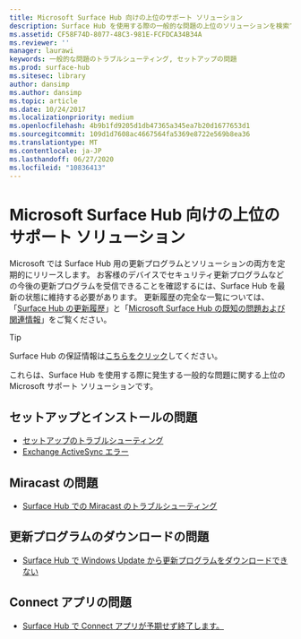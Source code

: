 ```yaml
---
title: Microsoft Surface Hub 向けの上位のサポート ソリューション
description: Surface Hub を使用する際の一般的な問題の上位のソリューションを検索できます。
ms.assetid: CF58F74D-8077-48C3-981E-FCFDCA34B34A
ms.reviewer: ''
manager: laurawi
keywords: 一般的な問題のトラブルシューティング, セットアップの問題
ms.prod: surface-hub
ms.sitesec: library
author: dansimp
ms.author: dansimp
ms.topic: article
ms.date: 10/24/2017
ms.localizationpriority: medium
ms.openlocfilehash: 4b9b1fd9205d1db47365a345ea7b20d1677653d1
ms.sourcegitcommit: 109d1d7608ac4667564fa5369e8722e569b8ea36
ms.translationtype: MT
ms.contentlocale: ja-JP
ms.lasthandoff: 06/27/2020
ms.locfileid: "10836413"
---
```

# Microsoft Surface Hub 向けの上位のサポート ソリューション

Microsoft では Surface Hub 用の更新プログラムとソリューションの両方を定期的にリリースします。 お客様のデバイスでセキュリティ更新プログラムなどの今後の更新プログラムを受信できることを確認するには、Surface Hub を最新の状態に維持する必要があります。 更新履歴の完全な一覧については、「[Surface Hub の更新履歴](https://www.microsoft.com/surface/support/surface-hub/surface-hub-update-history)」と「[Microsoft Surface Hub の既知の問題および関連情報](https://support.microsoft.com/help/4025643)」をご覧ください。

>[!TIP]
>Surface Hub の保証情報は[こちらをクリック](https://support.microsoft.com/help/4040687/surface-surface-documents)してください。

これらは、Surface Hub を使用する際に発生する一般的な問題に関する上位の Microsoft サポート ソリューションです。

## セットアップとインストールの問題

- [セットアップのトラブルシューティング](troubleshoot-surface-hub.md#setup-troubleshooting)
- [Exchange ActiveSync エラー](troubleshoot-surface-hub.md#exchange-activesync-errors)

## Miracast の問題

- [Surface Hub での Miracast のトラブルシューティング](miracast-troubleshooting.md)
 
## 更新プログラムのダウンロードの問題

- [Surface Hub で Windows Update から更新プログラムをダウンロードできない](https://support.microsoft.com/help/3191418/surface-hub-can-t-download-updates-from-windows-update)

## Connect アプリの問題

- [Surface Hub で Connect アプリが予期せず終了します。](https://support.microsoft.com/help/3157417/the-connect-app-in-surface-hub-exits-unexpectedly)


 


 





